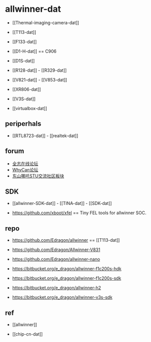 
# allwinner-dat


- [[Thermal-imaging-camera-dat]]

- [[T113-dat]]
- [[F133-dat]]


- [[D1-H-dat]] == C906 
- [[D1S-dat]]

- [[R128-dat]] - [[R329-dat]] 

- [[V821-dat]] - [[V853-dat]] 
  
- [[XR806-dat]]


- [[V3S-dat]]

- [[virtualbox-dat]]

## periperhals 

- [[RTL8723-dat]] - [[realtek-dat]]


## forum 

- [全志在线论坛](https://bbs.aw-ol.com/)
- [WhyCan论坛](https://whycan.com/)
- [东山哪吒STU交流社区板块](https://forums.100ask.net/c/rv64/)


## SDK 

- [[allwinner-SDK-dat]] - [[TINA-dat]] - [[SDK-dat]]

- https://github.com/xboot/xfel == Tiny FEL tools for allwinner SOC.



## repo 


- https://github.com/Edragon/allwinner == [[T113-dat]]
- https://github.com/Edragon/Allwinner-V831
- https://github.com/Edragon/allwinner-nano

- https://bitbucket.org/e_dragon/allwinner-f1c200s-hdk
- https://bitbucket.org/e_dragon/allwinner-f1c200s-sdk
- https://bitbucket.org/e_dragon/allwinner-h2
- https://bitbucket.org/e_dragon/allwinner-v3s-sdk



## ref 

- [[allwinner]]

- [[chip-cn-dat]]